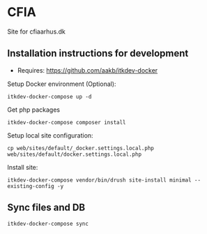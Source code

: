 # CFIA
Site for cfiaarhus.dk

## Installation instructions for development
- Requires: https://github.com/aakb/itkdev-docker

Setup Docker environment (Optional):
```
itkdev-docker-compose up -d
```
Get php packages
```
itkdev-docker-compose composer install
```
Setup local site configuration:
```
cp web/sites/default/_docker.settings.local.php web/sites/default/docker.settings.local.php
```
Install site:
```
itkdev-docker-compose vendor/bin/drush site-install minimal --existing-config -y
```

## Sync files and DB
```
itkdev-docker-compose sync
```